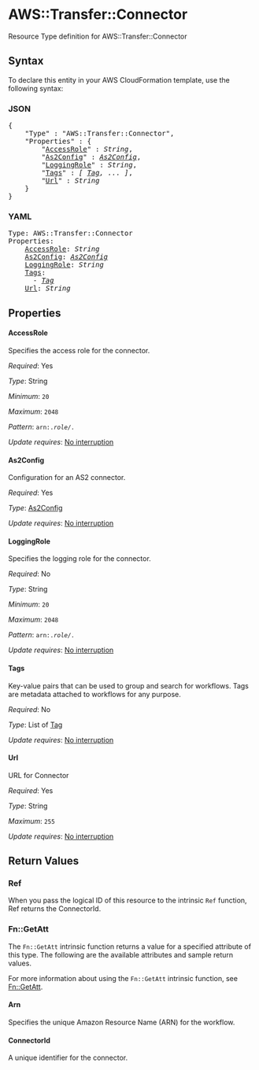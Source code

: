 # AWS::Transfer::Connector

Resource Type definition for AWS::Transfer::Connector

## Syntax

To declare this entity in your AWS CloudFormation template, use the following syntax:

### JSON

<pre>
{
    "Type" : "AWS::Transfer::Connector",
    "Properties" : {
        "<a href="#accessrole" title="AccessRole">AccessRole</a>" : <i>String</i>,
        "<a href="#as2config" title="As2Config">As2Config</a>" : <i><a href="as2config.md">As2Config</a></i>,
        "<a href="#loggingrole" title="LoggingRole">LoggingRole</a>" : <i>String</i>,
        "<a href="#tags" title="Tags">Tags</a>" : <i>[ <a href="tag.md">Tag</a>, ... ]</i>,
        "<a href="#url" title="Url">Url</a>" : <i>String</i>
    }
}
</pre>

### YAML

<pre>
Type: AWS::Transfer::Connector
Properties:
    <a href="#accessrole" title="AccessRole">AccessRole</a>: <i>String</i>
    <a href="#as2config" title="As2Config">As2Config</a>: <i><a href="as2config.md">As2Config</a></i>
    <a href="#loggingrole" title="LoggingRole">LoggingRole</a>: <i>String</i>
    <a href="#tags" title="Tags">Tags</a>: <i>
      - <a href="tag.md">Tag</a></i>
    <a href="#url" title="Url">Url</a>: <i>String</i>
</pre>

## Properties

#### AccessRole

Specifies the access role for the connector.

_Required_: Yes

_Type_: String

_Minimum_: <code>20</code>

_Maximum_: <code>2048</code>

_Pattern_: <code>arn:.*role/.*</code>

_Update requires_: [No interruption](https://docs.aws.amazon.com/AWSCloudFormation/latest/UserGuide/using-cfn-updating-stacks-update-behaviors.html#update-no-interrupt)

#### As2Config

Configuration for an AS2 connector.

_Required_: Yes

_Type_: <a href="as2config.md">As2Config</a>

_Update requires_: [No interruption](https://docs.aws.amazon.com/AWSCloudFormation/latest/UserGuide/using-cfn-updating-stacks-update-behaviors.html#update-no-interrupt)

#### LoggingRole

Specifies the logging role for the connector.

_Required_: No

_Type_: String

_Minimum_: <code>20</code>

_Maximum_: <code>2048</code>

_Pattern_: <code>arn:.*role/.*</code>

_Update requires_: [No interruption](https://docs.aws.amazon.com/AWSCloudFormation/latest/UserGuide/using-cfn-updating-stacks-update-behaviors.html#update-no-interrupt)

#### Tags

Key-value pairs that can be used to group and search for workflows. Tags are metadata attached to workflows for any purpose.

_Required_: No

_Type_: List of <a href="tag.md">Tag</a>

_Update requires_: [No interruption](https://docs.aws.amazon.com/AWSCloudFormation/latest/UserGuide/using-cfn-updating-stacks-update-behaviors.html#update-no-interrupt)

#### Url

URL for Connector

_Required_: Yes

_Type_: String

_Maximum_: <code>255</code>

_Update requires_: [No interruption](https://docs.aws.amazon.com/AWSCloudFormation/latest/UserGuide/using-cfn-updating-stacks-update-behaviors.html#update-no-interrupt)

## Return Values

### Ref

When you pass the logical ID of this resource to the intrinsic `Ref` function, Ref returns the ConnectorId.

### Fn::GetAtt

The `Fn::GetAtt` intrinsic function returns a value for a specified attribute of this type. The following are the available attributes and sample return values.

For more information about using the `Fn::GetAtt` intrinsic function, see [Fn::GetAtt](https://docs.aws.amazon.com/AWSCloudFormation/latest/UserGuide/intrinsic-function-reference-getatt.html).

#### Arn

Specifies the unique Amazon Resource Name (ARN) for the workflow.

#### ConnectorId

A unique identifier for the connector.

